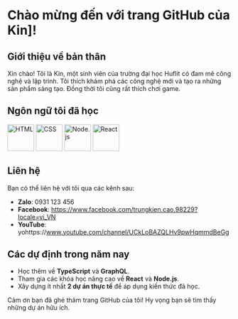 # Chào mừng đến với trang GitHub của Kin]!

## Giới thiệu về bản thân

Xin chào! Tôi là Kin, một sinh viên của trường đại học Huflit có đam mê công nghệ và lập trình. Tôi thích khám phá các công nghệ mới và tạo ra những sản phẩm sáng tạo. Đồng thời tôi cũng rất thích chơi game.

## Ngôn ngữ tôi đã học

<p>
  <img src="https://img.shields.io/badge/HTML-E34F26?style=flat&logo=html5&logoColor=white" alt="HTML" width="60" />
  <img src="https://img.shields.io/badge/CSS-1572B6?style=flat&logo=css3&logoColor=white" alt="CSS" width="60" />
  <img src="https://img.shields.io/badge/Node.js-339933?style=flat&logo=nodedotjs&logoColor=white" alt="Node.js" width="60" />
  <img src="https://img.shields.io/badge/React-61DAFB?style=flat&logo=react&logoColor=black" alt="React" width="60" />
</p>

## Liên hệ

Bạn có thể liên hệ với tôi qua các kênh sau:

- **Zalo**: 0931 123 456
- **Facebook**: https://www.facebook.com/trungkien.cao.98229?locale=vi_VN
- **YouTube**: yohttps://www.youtube.com/channel/UCkLoBAZQLHv9pwHqmmdBeGg

## Các dự định trong năm nay

- Học thêm về **TypeScript** và **GraphQL**.
- Tham gia các khóa học nâng cao về **React** và **Node.js**.
- Xây dựng ít nhất **2 dự án thực tế** để áp dụng kiến thức đã học.

Cảm ơn bạn đã ghé thăm trang GitHub của tôi! Hy vọng bạn sẽ tìm thấy những dự án hữu ích.
